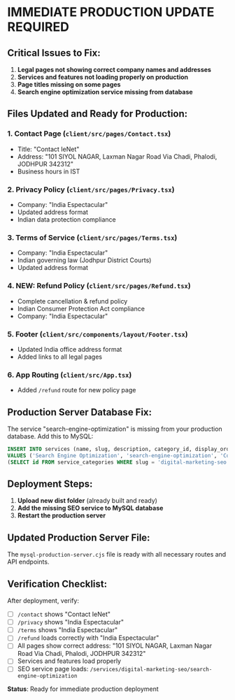 # IMMEDIATE PRODUCTION UPDATE REQUIRED

## Critical Issues to Fix:
1. **Legal pages not showing correct company names and addresses**
2. **Services and features not loading properly on production**
3. **Page titles missing on some pages**
4. **Search engine optimization service missing from database**

## Files Updated and Ready for Production:

### 1. Contact Page (`client/src/pages/Contact.tsx`)
- Title: "Contact IeNet" 
- Address: "101 SIYOL NAGAR, Laxman Nagar Road Via Chadi, Phalodi, JODHPUR 342312"
- Business hours in IST

### 2. Privacy Policy (`client/src/pages/Privacy.tsx`)
- Company: "India Espectacular"
- Updated address format
- Indian data protection compliance

### 3. Terms of Service (`client/src/pages/Terms.tsx`)
- Company: "India Espectacular" 
- Indian governing law (Jodhpur District Courts)
- Updated address format

### 4. NEW: Refund Policy (`client/src/pages/Refund.tsx`)
- Complete cancellation & refund policy
- Indian Consumer Protection Act compliance
- Company: "India Espectacular"

### 5. Footer (`client/src/components/layout/Footer.tsx`)
- Updated India office address format
- Added links to all legal pages

### 6. App Routing (`client/src/App.tsx`)
- Added `/refund` route for new policy page

## Production Server Database Fix:

The service "search-engine-optimization" is missing from your production database. Add this to MySQL:

```sql
INSERT INTO services (name, slug, description, category_id, display_order) 
VALUES ('Search Engine Optimization', 'search-engine-optimization', 'Comprehensive SEO services to improve search rankings', 
(SELECT id FROM service_categories WHERE slug = 'digital-marketing-seo'), 1);
```

## Deployment Steps:

1. **Upload new dist folder** (already built and ready)
2. **Add the missing SEO service to MySQL database**
3. **Restart the production server**

## Updated Production Server File:

The `mysql-production-server.cjs` file is ready with all necessary routes and API endpoints.

## Verification Checklist:

After deployment, verify:
- [ ] `/contact` shows "Contact IeNet" 
- [ ] `/privacy` shows "India Espectacular"
- [ ] `/terms` shows "India Espectacular"  
- [ ] `/refund` loads correctly with "India Espectacular"
- [ ] All pages show correct address: "101 SIYOL NAGAR, Laxman Nagar Road Via Chadi, Phalodi, JODHPUR 342312"
- [ ] Services and features load properly
- [ ] SEO service page loads: `/services/digital-marketing-seo/search-engine-optimization`

**Status**: Ready for immediate production deployment